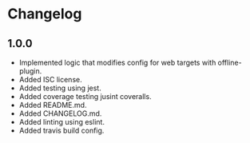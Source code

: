 # Changelog

## 1.0.0
- Implemented logic that modifies config for web targets with offline-plugin.
- Added ISC license.
- Added testing using jest.
- Added coverage testing jusint coveralls.
- Added README.md.
- Added CHANGELOG.md.
- Added linting using eslint.
- Added travis build config.
